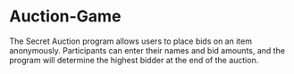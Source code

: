 # Auction-Game
The Secret Auction program allows users to place bids on an item anonymously. Participants can enter their names and bid amounts, and the program will determine the highest bidder at the end of the auction.
